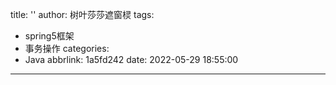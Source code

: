title: ''
author: 树叶莎莎遮窗棂
tags:
  - spring5框架
  - 事务操作
categories:
  - Java
abbrlink: 1a5fd242
date: 2022-05-29 18:55:00
---
